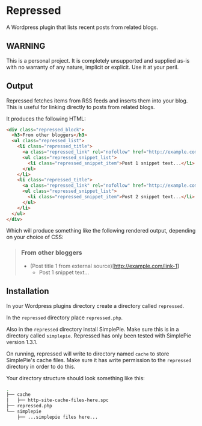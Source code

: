 # Repressed

A Wordpress plugin that lists recent posts from related blogs.

## WARNING

This is a personal project. It is completely unsupported and supplied as-is with no warranty of any nature, implicit or explicit. Use it at your peril.


## Output

Repressed fetches items from RSS feeds and inserts them into your blog. This is useful for linking directly to posts from related blogs.

It produces the following HTML:

```HTML
<div class="repressed_block">
  <h3>From other bloggers</h3>
  <ul class="repressed_list">
    <li class="repressed_title">
      <a class="repressed_link" rel="nofollow" href="http://example.com/link-1">Post title 1 from external source.</a>
      <ul class="repressed_snippet_list">
        <li class="repressed_snippet_item">Post 1 snippet text...</li>
      </ul>
    </li>
    <li class="repressed_title">
      <a class="repressed_link" rel="nofollow" href="http://example.com/link-1">Post title 2 from external source.</a>
      <ul class="repressed_snippet_list">
        <li class="repressed_snippet_item">Post 2 snippet text...</li>
      </ul>
    </li>
  </ul>
</div>
```

Which will produce something like the following rendered output, depending on your choice of CSS:

> ### From other bloggers
> * (Post title 1 from external source)[http://example.com/link-1]
>   * Post 1 snippet text...
>
>

## Installation

In your Wordpress plugins directory create a directory called `repressed`.

In the `repressed` directory place `repressed.php`.

Also in the `repressed` directory install SimplePie. Make sure this is in a directory called `simplepie`. Repressed has only been tested with SimplePie version 1.3.1.

On running, repressed will write to directory named `cache` to store SimplePie's cache files. Make sure it has write permission to the `repressed` directory in order to do this.

Your directory structure should look something like this:

```bash
.
├── cache
│   ├── http-site-cache-files-here.spc
├── repressed.php
└── simplepie
    ├── ...simplepie files here...
```

